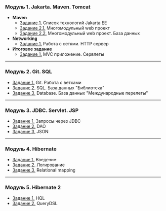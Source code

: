 ### Модуль 1. Jakarta. Maven. Tomcat
- **Maven**
  - [Задание 1.](https://github.com/r0ck17/introduction-to-maven) Список технологий Jakarta EE
  - [Задание 2.1.](https://github.com/r0ck17/multi-module-web-project)  Многомодульный web проект
  - [Задание 2.2.](https://github.com/r0ck17/multi-module-web-project/tree/with-database) Многомодульный web проект. База данных
- **Networking**
  - [Задание 1.](https://github.com/r0ck17/http-networking) Работа с сетями. HTTP сервер
- **Итоговое задание**
  - [Задание 1.](https://github.com/r0ck17/mvc-app) MVC приложение. Сервлеты

---
### Модуль 2. Git. SQL
  - [Задание 1.](https://github.com/r0ck17/MergeExperience/tree/develop_evgeniy) Git. Работа с ветками
  - [Задание 2.](https://github.com/r0ck17/introduction-to-sql) SQL. База данных "Библиотека"
  - [Задание 3.](https://github.com/r0ck17/sql-flights) Database. База данных "Международные перелеты"

---
### Модуль 3. JDBC. Servlet. JSP
  - [Задание 1.](https://github.com/r0ck17/introduction-to-jdbc/tree/c48025b660f7018f1d4b5d430022e9b6a49ab1f5) Запросы через JDBC 
  - [Задание 2.](https://github.com/r0ck17/introduction-to-jdbc) DAO
  - [Задание 3.](https://github.com/r0ck17/mvc-app/tree/jdbc) JSON

---
### Модуль 4. Hibernate
  - [Задание 1.](https://github.com/r0ck17/introduction-to-hibernate) Введение
  - [Задание 2.](https://github.com/r0ck17/introduction-to-jdbc/tree/hibernate-logging) Логирование
  - [Задание 3.](https://github.com/r0ck17/hibernate-relational-mapping) Relational mapping

---
### Модуль 5. Hibernate 2
- [Задание 1.](https://github.com/r0ck17/introduction-to-hql) HQL
- [Задание 2.](https://github.com/r0ck17/introduction-to-hql/tree/query-dsl) QueryDSL 